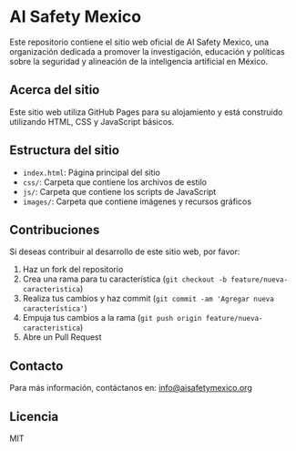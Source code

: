 # AI Safety Mexico

Este repositorio contiene el sitio web oficial de AI Safety Mexico, una organización dedicada a promover la investigación, educación y políticas sobre la seguridad y alineación de la inteligencia artificial en México.

## Acerca del sitio

Este sitio web utiliza GitHub Pages para su alojamiento y está construido utilizando HTML, CSS y JavaScript básicos.

## Estructura del sitio

- `index.html`: Página principal del sitio
- `css/`: Carpeta que contiene los archivos de estilo
- `js/`: Carpeta que contiene los scripts de JavaScript
- `images/`: Carpeta que contiene imágenes y recursos gráficos

## Contribuciones

Si deseas contribuir al desarrollo de este sitio web, por favor:

1. Haz un fork del repositorio
2. Crea una rama para tu característica (`git checkout -b feature/nueva-caracteristica`)
3. Realiza tus cambios y haz commit (`git commit -am 'Agregar nueva característica'`)
4. Empuja tus cambios a la rama (`git push origin feature/nueva-caracteristica`)
5. Abre un Pull Request

## Contacto

Para más información, contáctanos en: info@aisafetymexico.org

## Licencia

MIT